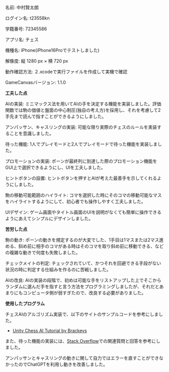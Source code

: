 名前: 中村賢太朗

ログイン名: t23558kn

学籍番号: 72345586

アプリ名: チェス

機種名: iPhone(iPhone16Proでテストしました)

解像度: 縦 1280 px × 横 720 px

動作確認方法: ２.xcodeで実行ファイルを作成して実機で確認

GameCanvasバージョン: 1.1.0

**工夫した点**

AIの実装: ミニマックス法を用いてAIの手を決定する機能を実装しました。評価関数では駒の価値と盤面の中心制圧(独自の考え方)を採用し、それを考慮して2手先まで読んで指すことができるようにしました。

アンパッサン、キャスリングの実装: 可能な限り実際のチェスのルールを実装することを意識しました。

待った機能: 1人でプレイモードと2人でプレイモードで待った機能を実装しました。

プロモーションの実装: ポーンが最終列に到達した際のプロモーション機能をGUI上で選択できるようにし、UIを工夫しました。

ヒントボタンの設置: ヒントボタンを押すとAIが考えた最善手を示してくれるようにしました。

駒の移動可能範囲のハイライト: コマを選択した時にそのコマの移動可能なマスをハイライトするようにして、初心者でも操作しやすく工夫しました。

UIデザイン: ゲーム画面やタイトル画面のUIを説明がなくても簡単に操作できるようにあえてシンプルにデザインしました。

**苦労した点**

駒の動き: ポーンの動きを規定するのが大変でした、1手目は1マスまたは2マス進める、斜め前に相手のコマがある時はそのコマを取り斜め前に移動できる、などの複雑な動きで何度も失敗しました。

チェックメイトの判定: チェックされていて、かつそれを回避できる手段がない状況の時に判定する仕組みを作るのに苦戦しました。

AIの改良: AIの実装の段階で、初めは可能な手をリストアップした上でそこからランダムに選んだ手を指すと言う方法をプログラミングしましたが、それだとあまりにもコンピュータ側が弱すぎたので、改良する必要がありました。

**使用したプログラム**

チェスAIのアルゴリズム実装で、以下のサイトのサンプルコードを参考にしました。
- [Unity Chess AI Tutorial by Brackeys](https://www.youtube.com/user/Brackeys)

また、待った機能の実装には、[Stack Overflow](https://stackoverflow.com/)での関連質問と回答を参考にしました。

アンパッサンとキャスリングの動きに関して自力ではエラーを直すことができなかったのでChatGPTを利用し動きを改善しました。



<!---
Ken10404/Ken10404 is a ✨ special ✨ repository because its `README.md` (this file) appears on your GitHub profile.
You can click the Preview link to take a look at your changes.
--->
